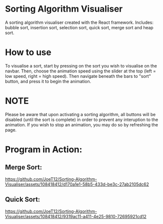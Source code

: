 # Sorting Algorithm Visualiser

A sorting algorithm visualiser created with the React framework. Includes: bubble sort, insertion sort, selection sort, quick sort, merge sort and heap sort.

# How to use

To visualise a sort, start by pressing on the sort you wish to visualise on the navbar. Then, choose the animation speed using the slider at the top (left = low speed, right = high speed). Then navigate beneath the bars to "sort" button, and press it to begin the animation.

# NOTE

Please be aware that upon activating a sorting algorithm, all buttons will be disabled (until the sort is complete) in order to prevent any interuption to the animation. If you wish to stop an animation, you may do so by refreshing the page.

# Program in Action:
## Merge Sort:

https://github.com/JoeT12/Sorting-Algorithm-Visualiser/assets/108418412/d170a1e1-58b5-433d-be3c-27ab2105dc62

## Quick Sort:

https://github.com/JoeT12/Sorting-Algorithm-Visualiser/assets/108418412/9319ac11-a411-4e25-9810-72695921cd12
